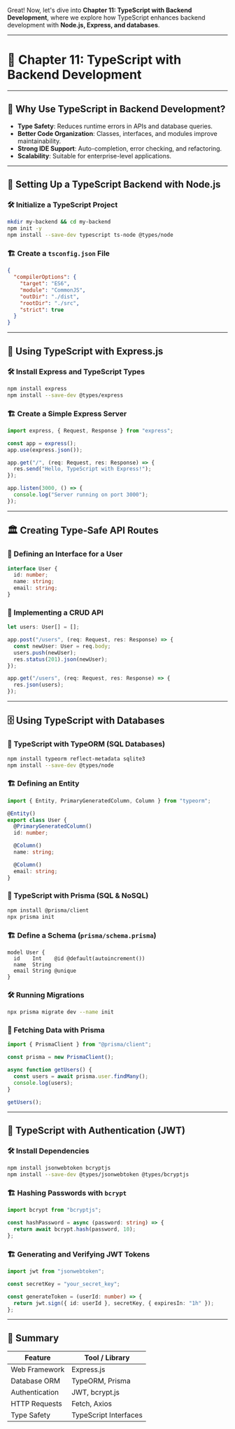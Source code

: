 Great! Now, let's dive into **Chapter 11: TypeScript with Backend Development**, where we explore how TypeScript enhances backend development with **Node.js, Express, and databases**.

---

# 📘 Chapter 11: TypeScript with Backend Development

---

## 🔹 Why Use TypeScript in Backend Development?

- **Type Safety**: Reduces runtime errors in APIs and database queries.
- **Better Code Organization**: Classes, interfaces, and modules improve maintainability.
- **Strong IDE Support**: Auto-completion, error checking, and refactoring.
- **Scalability**: Suitable for enterprise-level applications.

---

## 🚀 Setting Up a TypeScript Backend with Node.js

### 🛠 Initialize a TypeScript Project

```sh
mkdir my-backend && cd my-backend
npm init -y
npm install --save-dev typescript ts-node @types/node
```

### 🏗️ Create a `tsconfig.json` File

```json
{
  "compilerOptions": {
    "target": "ES6",
    "module": "CommonJS",
    "outDir": "./dist",
    "rootDir": "./src",
    "strict": true
  }
}
```

---

## 🔗 Using TypeScript with Express.js

### 🛠 Install Express and TypeScript Types

```sh
npm install express
npm install --save-dev @types/express
```

### 🏗️ Create a Simple Express Server

```ts
import express, { Request, Response } from "express";

const app = express();
app.use(express.json());

app.get("/", (req: Request, res: Response) => {
  res.send("Hello, TypeScript with Express!");
});

app.listen(3000, () => {
  console.log("Server running on port 3000");
});
```

---

## 🏛️ Creating Type-Safe API Routes

### 📌 Defining an Interface for a User

```ts
interface User {
  id: number;
  name: string;
  email: string;
}
```

### 📌 Implementing a CRUD API

```ts
let users: User[] = [];

app.post("/users", (req: Request, res: Response) => {
  const newUser: User = req.body;
  users.push(newUser);
  res.status(201).json(newUser);
});

app.get("/users", (req: Request, res: Response) => {
  res.json(users);
});
```

---

## 🗄️ Using TypeScript with Databases

### 🔹 TypeScript with TypeORM (SQL Databases)

```sh
npm install typeorm reflect-metadata sqlite3
npm install --save-dev @types/node
```

### 🏗️ Defining an Entity

```ts
import { Entity, PrimaryGeneratedColumn, Column } from "typeorm";

@Entity()
export class User {
  @PrimaryGeneratedColumn()
  id: number;

  @Column()
  name: string;

  @Column()
  email: string;
}
```

### 🔹 TypeScript with Prisma (SQL & NoSQL)

```sh
npm install @prisma/client
npx prisma init
```

### 🏗️ Define a Schema (`prisma/schema.prisma`)

```prisma
model User {
  id    Int    @id @default(autoincrement())
  name  String
  email String @unique
}
```

### 🛠 Running Migrations

```sh
npx prisma migrate dev --name init
```

### 📌 Fetching Data with Prisma

```ts
import { PrismaClient } from "@prisma/client";

const prisma = new PrismaClient();

async function getUsers() {
  const users = await prisma.user.findMany();
  console.log(users);
}

getUsers();
```

---

## 🔐 TypeScript with Authentication (JWT)

### 🛠 Install Dependencies

```sh
npm install jsonwebtoken bcryptjs
npm install --save-dev @types/jsonwebtoken @types/bcryptjs
```

### 🏗️ Hashing Passwords with `bcrypt`

```ts
import bcrypt from "bcryptjs";

const hashPassword = async (password: string) => {
  return await bcrypt.hash(password, 10);
};
```

### 🏗️ Generating and Verifying JWT Tokens

```ts
import jwt from "jsonwebtoken";

const secretKey = "your_secret_key";

const generateToken = (userId: number) => {
  return jwt.sign({ id: userId }, secretKey, { expiresIn: "1h" });
};
```

---

## 🧠 Summary

| Feature        | Tool / Library        |
| -------------- | --------------------- |
| Web Framework  | Express.js            |
| Database ORM   | TypeORM, Prisma       |
| Authentication | JWT, bcrypt.js        |
| HTTP Requests  | Fetch, Axios          |
| Type Safety    | TypeScript Interfaces |
